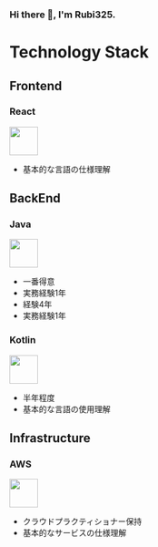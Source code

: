 ### Hi there 👋, I'm Rubi325.

# Technology Stack

## Frontend
### React
<img src="https://cdn.jsdelivr.net/gh/devicons/devicon/icons/react/react-original.svg" width="50" length="50" />

* 基本的な言語の仕様理解

## BackEnd
### Java
<img src="https://cdn.jsdelivr.net/gh/devicons/devicon/icons/java/java-original-wordmark.svg" width="50" length="50" />

* 一番得意
* 実務経験1年
* 経験4年
* 実務経験1年

### Kotlin
<img src="https://cdn.jsdelivr.net/gh/devicons/devicon/icons/kotlin/kotlin-original.svg" width="50" length="50" />

* 半年程度
* 基本的な言語の使用理解

## Infrastructure
### AWS
<img src="https://cdn.jsdelivr.net/gh/devicons/devicon/icons/amazonwebservices/amazonwebservices-original.svg" width="50" length="50" />

* クラウドプラクティショナー保持
* 基本的なサービスの仕様理解
